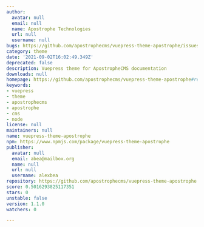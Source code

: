 ```yaml
---
author:
  avatar: null
  email: null
  name: Apostrophe Technologies
  url: null
  username: null
bugs: https://github.com/apostrophecms/vuepress-theme-apostrophe/issues
category: theme
date: '2021-09-02T16:02:49.349Z'
deprecated: false
description: Vuepress theme for ApostropheCMS documentation
downloads: null
homepage: https://github.com/apostrophecms/vuepress-theme-apostrophe#readme
keywords:
- vuepress
- theme
- apostrophecms
- apostrophe
- cms
- node
license: null
maintainers: null
name: vuepress-theme-apostrophe
npm: https://www.npmjs.com/package/vuepress-theme-apostrophe
publisher:
  avatar: null
  email: abea@mailbox.org
  name: null
  url: null
  username: alexbea
repository: https://github.com/apostrophecms/vuepress-theme-apostrophe
score: 0.5016293825117351
stars: 0
unstable: false
version: 1.1.0
watchers: 0

---
```


